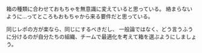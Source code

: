 箱の種類に合わせておもちゃを無意識に変えていると思っている。
絡まらないように...ってところもおもちゃから来る要件だと思っている。


同じレポの方が楽なら、同じにするべきだし、
一般論ではなく、どう言うふうに分けるのが自分たちの組織、チームで最適化を考えて箱を選ぶようにしましょう。